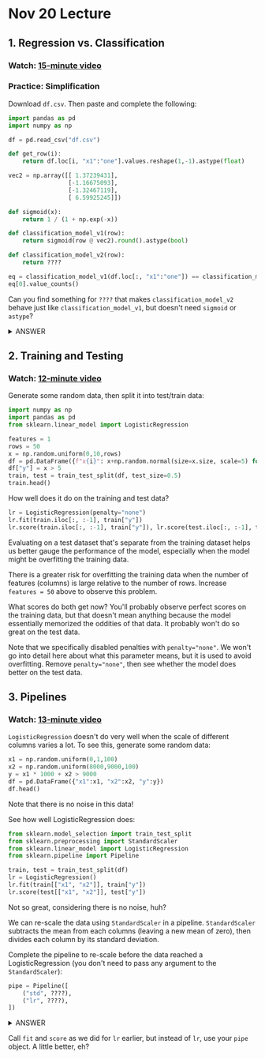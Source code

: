 # Nov 20 Lecture

## 1. Regression vs. Classification

### Watch: [15-minute video](https://youtu.be/G7j6CLalHjo)

### Practice: Simplification

Download `df.csv`.  Then paste and complete the following:

```python
import pandas as pd
import numpy as np

df = pd.read_csv("df.csv")

def get_row(i):
    return df.loc[i, "x1":"one"].values.reshape(1,-1).astype(float)

vec2 = np.array([[ 1.37239431],
                 [-1.16675093],
                 [-1.32467119],
                 [ 6.59925245]])

def sigmoid(x):
    return 1 / (1 + np.exp(-x))

def classification_model_v1(row):
    return sigmoid(row @ vec2).round().astype(bool)

def classification_model_v2(row):
    return ????

eq = classification_model_v1(df.loc[:, "x1":"one"]) == classification_model_v2(df.loc[:, "x1":"one"])
eq[0].value_counts()
```

Can you find something for `????` that makes `classification_model_v2` behave just like `classification_model_v1`, but doesn't need `sigmoid` or `astype`?

<details>
    <summary>ANSWER</summary>
<code>row @ vec2 >= 0</code>  This works because `sigmoid(0)` is 0.5.  The benefit of the more complicated version with `sigmoid` is that we can interpret the result as a probability, if we choose.  It is also useful during the training process, for reasons not covered today.
</details>

## 2. Training and Testing

### Watch: [12-minute video](https://youtu.be/ZRCnrtRUbcI)

Generate some random data, then split it into test/train data:

```python
import numpy as np
import pandas as pd
from sklearn.linear_model import LogisticRegression

features = 1
rows = 50
x = np.random.uniform(0,10,rows)
df = pd.DataFrame({f"x{i}": x+np.random.normal(size=x.size, scale=5) for i in range(features)})
df["y"] = x > 5
train, test = train_test_split(df, test_size=0.5)
train.head()
```

How well does it do on the training and test data?

```python
lr = LogisticRegression(penalty="none")
lr.fit(train.iloc[:, :-1], train["y"])
lr.score(train.iloc[:, :-1], train["y"]), lr.score(test.iloc[:, :-1], test["y"])
```

Evaluating on a test dataset that's separate from the training dataset
helps us better gauge the performance of the model, especially when
the model might be overfitting the training data.

There is a greater risk for overfitting the training data when the
number of features (columns) is large relative to the number of rows.
Increase `features = 50` above to observe this problem.

What scores do both get now?  You'll probably observe perfect scores
on the training data, but that doesn't mean anything because the model
essentially memorized the oddities of that data.  It probably won't do
so great on the test data.

Note that we specifically disabled penalties with `penalty="none"`.
We won't go into detail here about what this parameter means, but it
is used to avoid overfitting.  Remove `penalty="none"`, then see
whether the model does better on the test data.

## 3. Pipelines

### Watch: [13-minute video](https://youtu.be/0BG2BFvKDHo)

`LogisticRegression` doesn't do very well when the scale of different
columns varies a lot.  To see this, generate some random data:

```python
x1 = np.random.uniform(0,1,100)
x2 = np.random.uniform(8000,9000,100)
y = x1 * 1000 + x2 > 9000
df = pd.DataFrame({"x1":x1, "x2":x2, "y":y})
df.head()
```

Note that there is no noise in this data!

See how well LogisticRegression does:

```python
from sklearn.model_selection import train_test_split
from sklearn.preprocessing import StandardScaler
from sklearn.linear_model import LogisticRegression
from sklearn.pipeline import Pipeline

train, test = train_test_split(df)
lr = LogisticRegression()
lr.fit(train[["x1", "x2"]], train["y"])
lr.score(test[["x1", "x2"]], test["y"])
```

Not so great, considering there is no noise, huh?

We can re-scale the data using `StandardScaler` in a pipeline.
`StandardScaler` subtracts the mean from each columns (leaving a new
mean of zero), then divides each column by its standard deviation.

Complete the pipeline to re-scale before the data reached a
LogisticRegression (you don't need to pass any argument to the
`StandardScaler`):

```python
pipe = Pipeline([
    ("std", ????),
    ("lr", ????),
])
```

<details>
    <summary>ANSWER</summary>
<code>StandardScaler()</code> and <code>LogisticRegression()</code>
</details>

Call `fit` and `score` as we did for `lr` earlier, but instead of
`lr`, use your `pipe` object.  A little better, eh?
